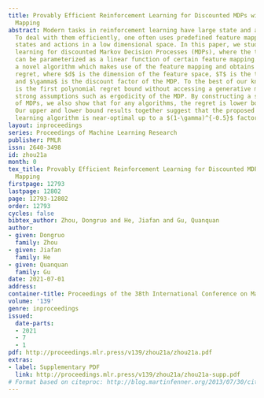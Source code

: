 ```yaml
---
title: Provably Efficient Reinforcement Learning for Discounted MDPs with Feature
  Mapping
abstract: Modern tasks in reinforcement learning have large state and action spaces.
  To deal with them efficiently, one often uses predefined feature mapping to represent
  states and actions in a low dimensional space. In this paper, we study reinforcement
  learning for discounted Markov Decision Processes (MDPs), where the transition kernel
  can be parameterized as a linear function of certain feature mapping. We propose
  a novel algorithm which makes use of the feature mapping and obtains a $\tilde O(d\sqrt{T}/(1-\gamma)^2)$
  regret, where $d$ is the dimension of the feature space, $T$ is the time horizon
  and $\gamma$ is the discount factor of the MDP. To the best of our knowledge, this
  is the first polynomial regret bound without accessing a generative model or making
  strong assumptions such as ergodicity of the MDP. By constructing a special class
  of MDPs, we also show that for any algorithms, the regret is lower bounded by $\Omega(d\sqrt{T}/(1-\gamma)^{1.5})$.
  Our upper and lower bound results together suggest that the proposed reinforcement
  learning algorithm is near-optimal up to a $(1-\gamma)^{-0.5}$ factor.
layout: inproceedings
series: Proceedings of Machine Learning Research
publisher: PMLR
issn: 2640-3498
id: zhou21a
month: 0
tex_title: Provably Efficient Reinforcement Learning for Discounted MDPs with Feature
  Mapping
firstpage: 12793
lastpage: 12802
page: 12793-12802
order: 12793
cycles: false
bibtex_author: Zhou, Dongruo and He, Jiafan and Gu, Quanquan
author:
- given: Dongruo
  family: Zhou
- given: Jiafan
  family: He
- given: Quanquan
  family: Gu
date: 2021-07-01
address:
container-title: Proceedings of the 38th International Conference on Machine Learning
volume: '139'
genre: inproceedings
issued:
  date-parts:
  - 2021
  - 7
  - 1
pdf: http://proceedings.mlr.press/v139/zhou21a/zhou21a.pdf
extras:
- label: Supplementary PDF
  link: http://proceedings.mlr.press/v139/zhou21a/zhou21a-supp.pdf
# Format based on citeproc: http://blog.martinfenner.org/2013/07/30/citeproc-yaml-for-bibliographies/
---
```

